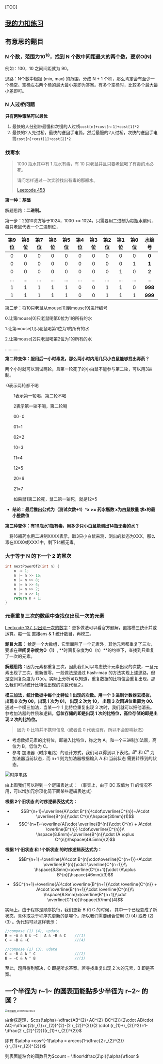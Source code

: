 [TOC]

## [我的力扣练习](https://leetcode-cn.com/u/xrui-f/)

## 有意思的题目

### N 个数，范围为$10^{18}$，找到 N 个数中间距最大的两个数，要求O(N)

例如：100，10 之间间距就为 90。

思路：N个数中根据 (min, max) 的范围，分成 N + 1 个桶，那么肯定会有至少一个桶空。空桶左右两个桶的最大最小差即为答案。有多个空桶时，比较多个最大最小差即可。



### N 人过桥问题

**只有两种策略可以最优**

1. 最快的人分别带最慢和次慢的人过桥`cost[n]+cost[n-1]+cost[1]*2`
2. 最快的2人先过桥，最快的送回手电筒，然后最慢的2人过桥，次快的送回手电筒`cost[n]+cost[1]+cost[2]*2`



### 找毒水

> 1000 瓶水其中有 1 瓶水有毒，有 10 只老鼠并且只要老鼠喝了有毒的水必死。
>
> 请问怎样通过一次实验找出有毒的那瓶水。
>
> [Leetcode 458](https://leetcode-cn.com/problems/poor-pigs/)

**第一种：基础**

解题思路：**二进制。**

第一步：2的10次方等于1024，1000 <= 1024。只需要用二进制为每瓶水编码，每只老鼠代表一个二进制位，

| 第9位 | 第8位 | 第7位 | 第6位 | 第5位 | 第4位 | 第3位 | 第2位 | 第1位 | 第0位 | 水编号  |
| :---: | :---: | :---: | :---: | :---: | :---: | :---: | :---: | :---: | :---: | :-----: |
|   0   |   0   |   0   |   0   |   0   |   0   |   0   |   0   |   0   |   0   |  **0**  |
|   0   |   0   |   0   |   0   |   0   |   0   |   0   |   0   |   0   |   1   |  **1**  |
|   0   |   0   |   0   |   0   |   0   |   0   |   0   |   0   |   1   |   0   |  **2**  |
|  ...  |  ...  |  ...  |  ...  |  ...  |  ...  |  ...  |  ...  |  ...  |  ...  |   ...   |
|   1   |   1   |   1   |   1   |   1   |   0   |   0   |   1   |   1   |   0   | **998** |
|   1   |   1   |   1   |   1   |   1   |   0   |   0   |   1   |   1   |   1   | **999** |

第二步：将10只老鼠从mouse[0]到mouse[9]进行编号

0.让第mouse[0]只老鼠喝第0位为1的所有的水

1.让第mouse[1]只老鼠喝第1位为1的所有的水

2.让第mouse[2]只老鼠喝第2位为1的所有的水

…………

**第二种变体：服用后一小时毒发，那么两小时内用几只小白鼠能够找出毒药？**

​	两个小时就可以测试两轮，且第一轮死了的小白鼠不能参与第二轮，可以用3进制。

​		0表示两轮都不喝

　　1表示第一轮喝，第二轮不喝

　　2表示第一轮不喝，第二轮喝

　　00=0

　　01=1

　　02=2

　　10=3

　　11=4

　　12=5

　　20=6

　　21=7

　　如果鼠1第二轮死，鼠二第一轮死，就是12=5

- **结论：最后推出公式为（测试次数+1）^x >= 药水瓶数   x为白鼠数量  求x的最小整数值**



**第三种变体：有16瓶水1瓶有毒，用多少只小白鼠能测出14瓶无毒的水？**

　将16瓶药水用二进制XXXX表示，取3只小白鼠来测，测出的状态为XXX，那么毒在XXX0或XXX1中，剩下14瓶无毒。



### 大于等于 N 的下一个 2 的幂次

```c++
int nextPowerOf2(int n) {
	n -= 1;
    n |= n >> 16;
    n |= n >> 8;
    n |= n >> 4;
    n |= n >> 2;
    n |= n >> 1;
    return n + 1;
}
```





### 元素重复三次的数组中查找仅出现一次的元素

[Leetcode 137. 只出现一次的数字](https://leetcode-cn.com/problems/single-number-ii/)：更多做法可以看官方题解，直接模三统计并或运算。每一位 直接ans & 1 统计数目，再模三。

<strong>题目大意：</strong>
给定一个大数组，它里面除了一个元素外，其他元素都重复了三次，要求在**空间复杂度为O（1）**, **时间复杂度为O（n）**的约束下，查找到只重复了一次的元素。



<strong>解题思路：</strong>因为元素都重复三次，因此我们可以考虑统计元素出现的次数，一旦元素出现了三次，重新置零。一般做法是通过 hash-map 的方法实现上述思路，但是空间复杂度为 O(n)。实际上分析可以知道，重复数据的比特位会重复出现，那么我们可以统计比特位出现的次数代替之。



**模三加法，统计数据中每个比特位 1 出现的次数。用一个 3 进制计数器去模拟，出现 0 次为 00，出现 1 次为 01， 出现 2 次为 10， 出现 3 次因进位重置为 00.** 通过一个模三加法，当某一个 1 比特位重复出现 3 次时，我们就可以把他消去。参考加法器的性质和逻辑，**低位存储的即是出现 1 次的比特位，高位存储的即是出现 2 次的比特位。**

> 因为 0 比特并不携带信息（或者说 0 代表没有，所以不会影响状态）

- 考虑数据元素的比特位，即输入比特位，称之为 A。和一个三进制加法器，高位为 B，低位为 C。
- 参考 加法器（时序电路）的设计方式，我们可以得到以下表格。$B^{n}\text{ 和 }C^{n}$ 为加法器当前状态，而 n+1 则为加法器根据输入 A 和 当前状态 需要转移到的状态。

![时序电路](.\images\时序电路.png)

由上图我们可以得到一个逻辑表达式：
（事实上，由于 BC 取值为 11 的情况不用，可以增加冗余项化简下面某些逻辑表达式）

**根据 2个旧状态 的时序逻辑表达式为：**

- $$B^{n+1}=\overline{A}\cdot B^{n}\cdot\overline{C^{n}}+A\cdot \overline{B^{n}}\cdot C^{n}\hspace{30mm}(1)$$
- $$C^{n+1}=\overline{A}\cdot \overline{B^{n}}\cdot C^{n} + A\cdot \overline{B^{n}} \cdot\overline{C^{n}}\\  \hspace{8.8mm}=\overline{B^{n}}\cdot (A \oplus C^{n})\hspace{49.5mm}(2)$$

**根据 1个旧状态 和 1个新状态 的时序逻辑表达式为：**

- $$B^{n+1}=\overline{A}\cdot B^{n}\cdot\overline{C^{n+1}}+A\cdot \overline{B^{n}}\cdot \overline{C^{n+1}}\\ \hspace{8.8mm}=\overline{C^{n+1}}\cdot (A\oplus B^{n})\hspace{46mm}(3)$$

- $$C^{n+1}=\overline{A}\cdot \overline{B^{n+1}}\cdot \overline{C^{n}} + A\cdot \overline{B^{n+1}}\cdot \overline{C^{n}}\\ \hspace{8.8mm}=\overline{B^{n+1}}\cdot \overline{C^{n}}\hspace{57mm}(4)$$

实际上，由于程序是顺序执行，我们更新 B 和 C 的时候， 其中一个已经变成了新状态，具体取决于程序先更新的是哪个。所以我们需要组合使用 (1) (4) 或者 (2) (3) 。伪代码可以这样表示：

~~~c++
//compose (1) (4), update
B = ~A & B & ~C | A & ~B & C	//(1)
C = ~B & ~C						//(4)
    
//compose (2) (3), udate
C = ~B & A ^ C					//(2)
B = ~C & A ^ B					//(3)
~~~

至此，题目得到解决，C 即是所求答案。若寻找重复出现 2 次的元素，B 即是答案。





## 一个半径为 r~1~ 的圆表面能黏多少半径为 r~2~ 的圆？

<img src=".\images\微信截图_20210502224324.png" alt="微信截图_20210502224324" style="zoom:50%;"/>

由余弦定理，$cos(\alpha)=\dfrac{AB^{2}+AC^{2}-BC^{2}}{2\cdot AB\cdot AC}=\dfrac{2(r_{1}+r_{2})^{2}-(2 r_{2})^{2}}{2 \cdot (r_{1}+r_{2})^2}=1-\dfrac{2 r_{2}^{2}}{(r_{1}+r_{2})^{2}}$ 

即有 $\alpha =cos^{-1}\alpha = arccos(1-\dfrac{2 r_{2}^{2}}{(r_{1}+r_{2})^{2}})$

则表面能粘合的圆数目为$count = \lfloor\dfrac{2\pi}{\alpha}\rfloor $

